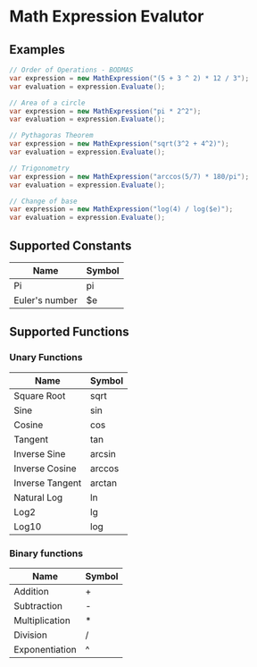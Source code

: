 # Math Expression Evalutor

## Examples

``` c#
// Order of Operations - BODMAS
var expression = new MathExpression("(5 + 3 ^ 2) * 12 / 3");
var evaluation = expression.Evaluate();
```

``` c#
// Area of a circle
var expression = new MathExpression("pi * 2^2");
var evaluation = expression.Evaluate();
```

``` c#
// Pythagoras Theorem
var expression = new MathExpression("sqrt(3^2 + 4^2)");
var evaluation = expression.Evaluate();
```

``` c#
// Trigonometry
var expression = new MathExpression("arccos(5/7) * 180/pi");
var evaluation = expression.Evaluate();
```

``` c#
// Change of base
var expression = new MathExpression("log(4) / log($e)");
var evaluation = expression.Evaluate();
```

## Supported Constants
| Name           | Symbol |
|----------------|--------|
| Pi             | pi     |
| Euler's number | $e     |

## Supported Functions
### Unary Functions
| Name            | Symbol |
|-----------------|--------|
| Square Root     | sqrt   |
| Sine            | sin    |
| Cosine          | cos    |
| Tangent         | tan    |
| Inverse Sine    | arcsin |
| Inverse Cosine  | arccos |
| Inverse Tangent | arctan |
| Natural Log     | ln     |
| Log2            | lg     |
| Log10           | log    |

### Binary functions
| Name           | Symbol |
|----------------|--------|
| Addition       |    +   |
| Subtraction    |    -   |
| Multiplication |    *   |
| Division       |    /   |
| Exponentiation |    ^   |